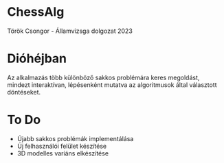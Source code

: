 # ChessAlg
Török Csongor - Államvizsga dolgozat 2023

# Dióhéjban
  Az alkalmazás több különböző sakkos problémára keres megoldást, mindezt interaktívan, lépésenként mutatva az algoritmusok által választott döntéseket.

# To Do
  - Újabb sakkos problémák implementálása
  - Új felhasználói felület készítése
  - 3D modelles variáns elkészítése
